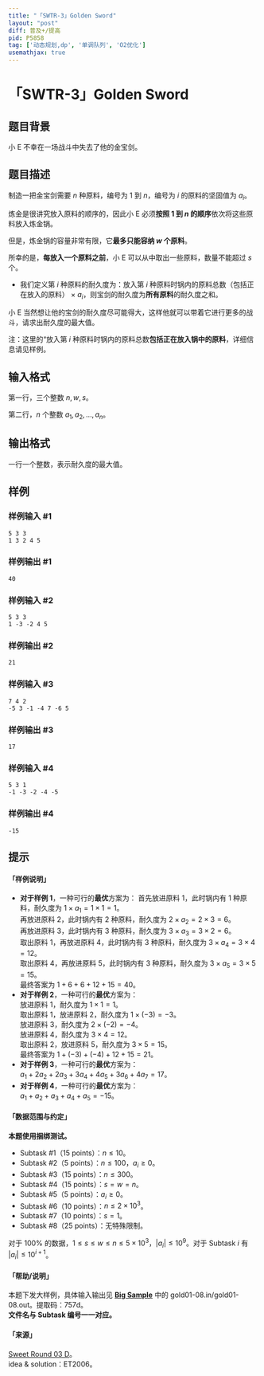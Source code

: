 ```yaml
---
title: "「SWTR-3」Golden Sword"
layout: "post"
diff: 普及+/提高
pid: P5858
tag: ['动态规划,dp', '单调队列', 'O2优化']
usemathjax: true
---
```


# 「SWTR-3」Golden Sword
## 题目背景

小 E 不幸在一场战斗中失去了他的金宝剑。
## 题目描述

制造一把金宝剑需要 $n$ 种原料，编号为 $1$ 到 $n$，编号为 $i$ 的原料的坚固值为 $a_i$。

炼金是很讲究放入原料的顺序的，因此小 E 必须**按照 $1$ 到 $n$ 的顺序**依次将这些原料放入炼金锅。

但是，炼金锅的容量非常有限，它**最多只能容纳 $w$ 个原料**。

所幸的是，**每放入一个原料之前**，小 E 可以从中取出一些原料，数量不能超过 $s$ 个。

- 我们定义第 $i$ 种原料的耐久度为：放入第 $i$ 种原料时锅内的原料总数（包括正在放入的原料） $\times\ a_i$，则宝剑的耐久度为**所有原料**的耐久度之和。

小 E 当然想让他的宝剑的耐久度尽可能得大，这样他就可以带着它进行更多的战斗，请求出耐久度的最大值。

注：这里的“放入第 $i$ 种原料时锅内的原料总数**包括正在放入锅中的原料**，详细信息请见样例。
## 输入格式

第一行，三个整数 $n,w,s$。

第二行，$n$ 个整数 $a_1,a_2,\dots,a_n$。
## 输出格式

一行一个整数，表示耐久度的最大值。
## 样例

### 样例输入 #1
```
5 3 3
1 3 2 4 5

```
### 样例输出 #1
```
40
```
### 样例输入 #2
```
5 3 3
1 -3 -2 4 5

```
### 样例输出 #2
```
21
```
### 样例输入 #3
```
7 4 2
-5 3 -1 -4 7 -6 5

```
### 样例输出 #3
```
17
```
### 样例输入 #4
```
5 3 1
-1 -3 -2 -4 -5

```
### 样例输出 #4
```
-15
```
## 提示

#### 「样例说明」

- **对于样例 1**，一种可行的**最优**方案为：
首先放进原料 1，此时锅内有 $1$ 种原料，耐久度为 $1\times a_1=1\times 1=1$。  
再放进原料 2，此时锅内有 $2$ 种原料，耐久度为 $2\times a_2=2\times 3=6$。  
再放进原料 3，此时锅内有 $3$ 种原料，耐久度为 $3\times a_3=3\times 2=6$。  
取出原料 1，再放进原料 4，此时锅内有 $3$ 种原料，耐久度为 $3\times a_4=3\times 4=12$。  
取出原料 4，再放进原料 5，此时锅内有 $3$ 种原料，耐久度为 $3\times a_5=3\times 5=15$。  
最终答案为 $1+6+6+12+15=40$。  
- **对于样例 2**，一种可行的**最优**方案为：  
放进原料 1，耐久度为 $1\times 1=1$。  
取出原料 1，放进原料 2，耐久度为 $1\times (-3)=-3$。  
放进原料 3，耐久度为 $2\times (-2)=-4$。  
放进原料 4，耐久度为 $3\times 4=12$。  
取出原料 2，放进原料 5，耐久度为 $3\times 5=15$。  
最终答案为 $1+(-3)+(-4)+12+15=21$。  
- **对于样例 3**，一种可行的**最优**方案为：  
  $a_1+2a_2+2a_3+3a_4+4a_5+3a_6+4a_7=17$。 
- **对于样例 4**，一种可行的**最优**方案为：  
$a_1+a_2+a_3+a_4+a_5=-15$。

#### 「数据范围与约定」

**本题使用捆绑测试。**

- Subtask #1（15 points）：$n\leq 10$。
- Subtask #2（5 points）：$n\leq 100$，$a_i\geq0$。
- Subtask #3（15 points）：$n\leq 300$。
- Subtask #4（15 points）：$s=w=n$。
- Subtask #5（5 points）：$a_i\geq 0$。
- Subtask #6（10 points）：$n\leq 2\times 10^3$。
- Subtask #7（10 points）：$s=1$。
- Subtask #8（25 points）：无特殊限制。

对于 $100\%$ 的数据，$1 \leq s \leq w \leq n \leq 5\times 10^3$，$|a_i| \leq 10^9$。对于 Subtask $i$ 有 $|a_i|\leq 10^{i+1}$。

#### 「帮助/说明」

本题下发大样例，具体输入输出见 [**Big Sample**](https://pan.baidu.com/s/1erVDllDlvNlEShxh3U42gA) 中的 gold01-08.in/gold01-08.out。提取码：757d。  
**文件名与 Subtask 编号一一对应。**

#### 「来源」

[Sweet Round 03 D](https://www.luogu.com.cn/contest/24755)。  
idea & solution：ET2006。

